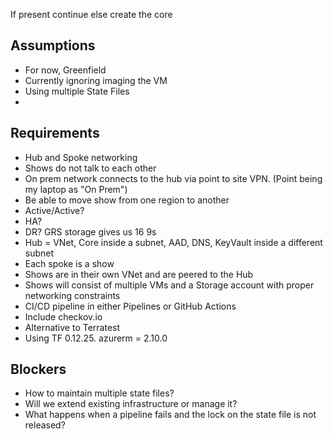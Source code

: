 If present continue else create the core

## Assumptions 

- For now, Greenfield
- Currently ignoring imaging the VM
- Using multiple State Files
- 

## Requirements

- Hub and Spoke networking
- Shows do not talk to each other
- On prem network connects to the hub via point to site VPN. (Point being my laptop as "On Prem")
- Be able to move show from one region to another
- Active/Active?
- HA?
- DR? GRS storage gives us 16 9s
- Hub = VNet, Core inside a subnet, AAD, DNS, KeyVault inside a different subnet
- Each spoke is a show
- Shows are in their own VNet and are peered to the Hub
- Shows will consist of multiple VMs and a Storage account with proper networking constraints
- CI/CD pipeline in either Pipelines or GitHub Actions
- Include checkov.io
- Alternative to Terratest
- Using TF 0.12.25. azurerm = 2.10.0




## Blockers

- How to maintain multiple state files? 
- Will we extend existing infrastructure or manage it?
- What happens when a pipeline fails and the lock on the state file is not released?
